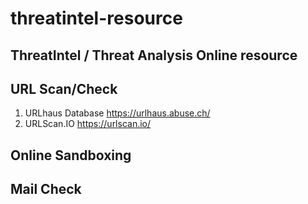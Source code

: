 # threatintel-resource
## ThreatIntel / Threat Analysis Online resource

## URL Scan/Check
1. URLhaus Database https://urlhaus.abuse.ch/
2. URLScan.IO https://urlscan.io/

## Online Sandboxing

## Mail Check

